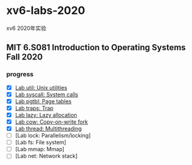 # xv6-labs-2020
xv6 2020年实验

## MIT 6.S081 Introduction to Operating Systems Fall 2020

### progress

- [x] [Lab util: Unix utilities](https://github.com/jensen-yan/xv6-labs-2020/tree/util)
- [x] [Lab syscall: System calls](https://github.com/jensen-yan/xv6-labs-2020/tree/syscall)
- [x] [Lab pgtbl: Page tables](https://github.com/jensen-yan/xv6-labs-2020/tree/pgtbl)
- [x] [Lab traps: Trap](https://github.com/jensen-yan/xv6-labs-2020/tree/traps)
- [x] [Lab lazy: Lazy allocation](https://github.com/jensen-yan/xv6-labs-2020/tree/lazy)
- [x] [Lab cow: Copy-on-write fork](https://github.com/jensen-yan/xv6-labs-2020/tree/cow)
- [x] [Lab thread: Multithreading](https://github.com/jensen-yan/xv6-labs-2020/tree/thread)
- [ ] [Lab lock: Parallelism/locking]
- [ ] [Lab fs: File system]
- [ ] [Lab mmap: Mmap]
- [ ] [Lab net: Network stack]
